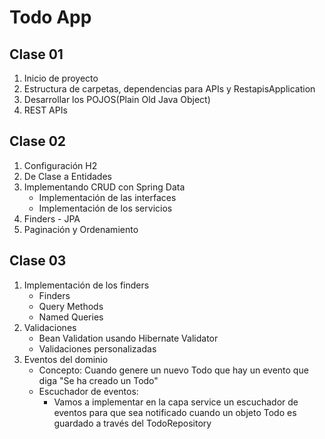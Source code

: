 # Todo App 

## Clase 01
1. Inicio de proyecto
2. Estructura de carpetas, dependencias para APIs y RestapisApplication
3. Desarrollar los POJOS(Plain Old Java Object)
4. REST APIs

## Clase 02
1. Configuración H2
2. De Clase a Entidades
3. Implementando CRUD con Spring Data 
   - Implementación de las interfaces
   - Implementación de los servicios
5. Finders - JPA
6. Paginación y Ordenamiento

## Clase 03
1. Implementación de los finders
   - Finders
   - Query Methods
   - Named Queries
2. Validaciones
   - Bean Validation usando Hibernate Validator
   - Validaciones personalizadas
3. Eventos del dominio
   - Concepto: Cuando genere un nuevo Todo que hay un evento que diga "Se ha creado un Todo"
   - Escuchador de eventos: 
     - Vamos a implementar en la capa service un escuchador de eventos para que sea notificado cuando un objeto Todo es guardado a través del TodoRepository